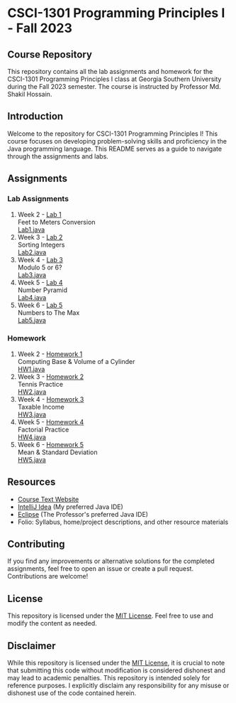 # CSCI-1301 Programming Principles I - Fall 2023
## Course Repository
This repository contains all the lab assignments and homework for the CSCI-1301 Programming Principles I class at Georgia Southern University during the Fall 2023 semester. The course is instructed by Professor Md. Shakil Hossain.

## Introduction
Welcome to the repository for CSCI-1301 Programming Principles I! This course focuses on developing problem-solving skills and proficiency in the Java programming language. This README serves as a guide to navigate through the assignments and labs.

## Assignments
### Lab Assignments
1. Week 2 - [Lab 1](Week2/src/main/java/homework/Lab1.java)<br />
   Feet to Meters Conversion<br />
   [Lab1.java](Week2/src/main/java/homework/Lab1.java)
2. Week 3 - [Lab 2](Week3/src/main/java/homework/Lab2.java)<br />
   Sorting Integers<br />
   [Lab2.java](Week3/src/main/java/homework/Lab2.java)
3. Week 4 - [Lab 3](Week4/src/main/java/homework/Lab3.java)<br />
   Modulo 5 or 6?<br />
   [Lab3.java](Week4/src/main/java/homework/Lab3.java)
4. Week 5 - [Lab 4](Week5/src/main/java/homework/Lab4.java)<br />
   Number Pyramid<br />
   [Lab4.java](Week5/src/main/java/homework/Lab4.java)
5. Week 6 - [Lab 5](Week6/src/main/java/homework/Lab5.java)<br />
   Numbers to The Max<br />
   [Lab5.java](Week6/src/main/java/homework/Lab5.java)

### Homework
1. Week 2 - [Homework 1](Week2/src/main/java/homework/HW1.java)<br />
   Computing Base & Volume of a Cylinder<br />
   [HW1.java](Week2/src/main/java/homework/HW1.java)
2. Week 3 - [Homework 2](Week3/src/main/java/homework/HW2.java)<br />
   Tennis Practice<br />
   [HW2.java](Week3/src/main/java/homework/HW2.java)
3. Week 4 - [Homework 3](Week4/src/main/java/homework/HW3.java)<br />
   Taxable Income<br />
   [HW3.java](Week4/src/main/java/homework/HW3.java)
4. Week 5 - [Homework 4](Week5/src/main/java/homework/HW4.java)<br />
   Factorial Practice<br />
   [HW4.java](Week5/src/main/java/homework/HW4.java)
5. Week 6 - [Homework 5](Week6/src/main/java/homework/HW5.java)<br />
   Mean & Standard Deviation<br />
   [HW5.java](Week6/src/main/java/homework/HW5.java)

## Resources
- [Course Text Website](https://media.pearsoncmg.com/ph/esm/ecs_liang_ijp_12/cw/)
- [IntelliJ Idea](https://www.jetbrains.com/idea/) (My preferred Java IDE)
- [Eclipse](http://www.eclipse.org/) (The Professor's preferred Java IDE)
- Folio: Syllabus, home/project descriptions, and other resource materials

## Contributing
If you find any improvements or alternative solutions for the completed assignments, feel free to open an issue or create a pull request. Contributions are welcome!

## License
This repository is licensed under the [MIT License](LICENSE). Feel free to use and modify the content as needed.

## Disclaimer

While this repository is licensed under the [MIT License](LICENSE), it is crucial to note that submitting this code without modification is considered dishonest and may lead to academic penalties. This repository is intended solely for reference purposes. I explicitly disclaim any responsibility for any misuse or dishonest use of the code contained herein.
